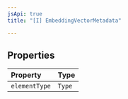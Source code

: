 ```yaml
---
jsApi: true
title: "[I] EmbeddingVectorMetadata"

---
```

## Properties

| Property | Type |
| :------ | :------ |
| `elementType` | `Type` |
